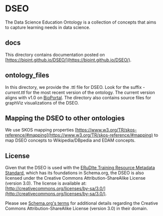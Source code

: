 # DSEO
The Data Science Education Ontology is a collection of concepts that aims to capture learning needs in data science.

## docs
This directory contains documentation posted on [https://bioint.github.io/DSEO/](https://bioint.github.io/DSEO/).

## ontology_files
In this directory, we provide the .ttl file for DSEO.
Look for the suffix *-current.ttl* for the most recent version of the ontology. 
The current version aligns with v1.0 on [BioPortal](https://bioportal.bioontology.org/ontologies/DSEO).
The directory also contains source files for graphViz visualizations of the DSEO.

## Mapping the DSEO to other ontologies
We use SKOS mapping properties [https://www.w3.org/TR/skos-reference/#mapping](https://www.w3.org/TR/skos-reference/#mapping)
to map DSEO concepts to Wikipedia/DBpedia and EDAM concepts.

## License
Given that the DSEO is used with the [ERuDIte Training Resource Metadata Standard](https://github.com/bioint/erudite-training-resource-standard), 
which has its foundations in Schema.org, the DSEO is also licensed under the Creative Commons Attribution-ShareAlike License (version 3.0). 
The license is available at: [http://creativecommons.org/licenses/by-sa/3.0/](http://creativecommons.org/licenses/by-sa/3.0/). 

Please see [Schema.org's terms](https://schema.org/docs/terms.html) for additional details
regarding the Creative Commons Attribution-ShareAlike License (version 3.0) in their domain. 
